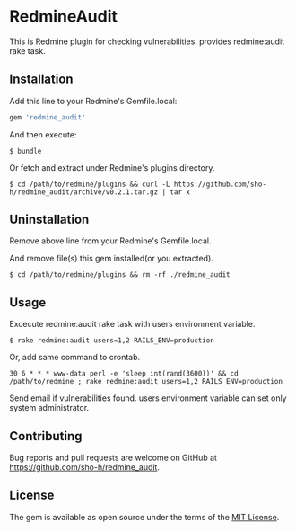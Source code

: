 # RedmineAudit

This is Redmine plugin for checking vulnerabilities. provides redmine:audit rake task.

## Installation

Add this line to your Redmine's Gemfile.local:

```ruby
gem 'redmine_audit'
```

And then execute:

    $ bundle

Or fetch and extract under Redmine's plugins directory.

```
$ cd /path/to/redmine/plugins && curl -L https://github.com/sho-h/redmine_audit/archive/v0.2.1.tar.gz | tar x
```

## Uninstallation

Remove above line from your Redmine's Gemfile.local.

And remove file(s) this gem installed(or you extracted).

```
$ cd /path/to/redmine/plugins && rm -rf ./redmine_audit
```

## Usage

Excecute redmine:audit rake task with users environment variable.

```
$ rake redmine:audit users=1,2 RAILS_ENV=production
```

Or, add same command to crontab.

```
30 6 * * * www-data perl -e 'sleep int(rand(3600))' && cd /path/to/redmine ; rake redmine:audit users=1,2 RAILS_ENV=production
```

Send email if vulnerabilities found. users environment variable can set only system administrator.

## Contributing

Bug reports and pull requests are welcome on GitHub at https://github.com/sho-h/redmine_audit.


## License

The gem is available as open source under the terms of the [MIT License](http://opensource.org/licenses/MIT).

